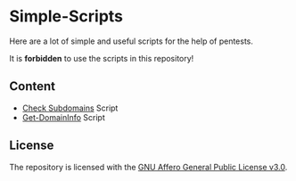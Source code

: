 # Simple-Scripts
Here are a lot of simple and useful scripts for the help of pentests.

It is **forbidden** to use the scripts in this repository!

## Content
* [Check Subdomains](https://github.com/Privat-Pentests/Simple-Scripts/tree/master/check-subdomains) Script
* [Get-DomainInfo](https://github.com/Privat-Pentests/Simple-Scripts/tree/master/get-domain-info) Script

## License
The repository is licensed with the [GNU Affero General Public License v3.0](https://github.com/Privat-Pentests/Simple-Scripts/blob/master/LICENSE).

